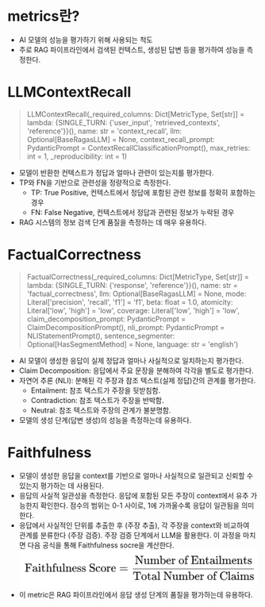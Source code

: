  # metrics란?
 - AI 모델의 성능을 평가하기 위해 사용되는 척도
 - 주로 RAG 파이프라인에서 검색된 컨텍스트, 생성된 답변 등을 평가하여 성능을 측정한다.

 # LLMContextRecall
 > LLMContextRecall(_required_columns: Dict[MetricType, Set[str]] = lambda: {SINGLE_TURN: {'user_input', 'retrieved_contexts', 'reference'}}(), name: str = 'context_recall', llm: Optional[BaseRagasLLM] = None, context_recall_prompt: PydanticPrompt = ContextRecallClassificationPrompt(), max_retries: int = 1, _reproducibility: int = 1)
 - 모델이 반환한 컨텍스트가 정답과 얼마나 관련이 있는지를 평가한다.
 - TP와 FN을 기반으로 관련성을 정량적으로 측정한다.
    - TP: True Positive, 컨텍스트에서 정답에 포함된 관련 정보를 정확히 포함하는 경우
    - FN: False Negative, 컨텍스트에서 정답과 관련된 정보가 누락된 경우
- RAG 시스템의 정보 검색 단계 품질을 측정하는 데 매우 유용하다.

 # FactualCorrectness
 > FactualCorrectness(_required_columns: Dict[MetricType, Set[str]] = lambda: {SINGLE_TURN: {'response', 'reference'}}(), name: str = 'factual_correctness', llm: Optional[BaseRagasLLM] = None, mode: Literal['precision', 'recall', 'f1'] = 'f1', beta: float = 1.0, atomicity: Literal['low', 'high'] = 'low', coverage: Literal['low', 'high'] = 'low', claim_decomposition_prompt: PydanticPrompt = ClaimDecompositionPrompt(), nli_prompt: PydanticPrompt = NLIStatementPrompt(), sentence_segmenter: Optional[HasSegmentMethod] = None, language: str = 'english')
- AI 모델이 생성한 응답이 실제 정답과 얼마나 사실적으로 일치하는지 평가한다.
- Claim Decomposition: 응답에서 주요 문장을 분해하여 각각을 별도로 평가한다.
- 자연어 추론 (NLI): 분해된 각 주장과 참조 텍스트(실제 정답)간의 관계를 평가한다.
    - Entailment: 참조 텍스트가 주장을 뒷받침함.
    - Contradiction: 참조 텍스트가 주장을 반박함.
    - Neutral: 참조 텍스트와 주장의 관계가 불분명함.
- 모델의 생성 단계(답변 생성)의 성능을 측정하는데 유용하다.

# Faithfulness
- 모델이 생성한 응답을 context를 기반으로 얼마나 사실적으로 일관되고 신뢰할 수 있는지 평가하는 데 사용된다.
- 응답의 사실적 일관성을 측정한다. 응답에 포함된 모든 주장이 context에서 유추 가능한지 확인한다. 점수의 범위는 0-1 사이로, 1에 가까울수록 응답이 일관됨을 의미한다.
- 응답에서 사실적인 단위를 추출한 후 (주장 추출), 각 주장을 context와 비교하여 관계를 분류한다 (주장 검증). 주장 검증 단계에서 LLM을 활용한다. 이 과정을 마치면 다음 공식을 통해  Faithfulness socre을 계산한다.
    ![alt text](image.png)
- 이 metric은 RAG 파이프라인에서 응답 생성 단계의 품질을 평가하는데 유용하다.